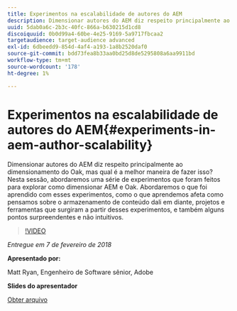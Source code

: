 ```yaml
---
title: Experimentos na escalabilidade de autores do AEM
description: Dimensionar autores do AEM diz respeito principalmente ao dimensionamento do Oak, mas qual é a melhor maneira de fazer isso? Nesta sessão, abordaremos uma série de experimentos que foram feitos para explorar como dimensionar AEM e Oak. Abordaremos o que foi aprendido com esses experimentos, como o que aprendemos afeta como pensamos sobre o armazenamento de conteúdo dali em diante, projetos e ferramentas que surgiram a partir desses experimentos, e também alguns pontos surpreendentes e não intuitivos.
uuid: 5dab0a6c-2b3c-40fc-866a-b630215d1cd8
discoiquuid: 0b0d99a4-60be-4e25-9169-5a9717fbcaa2
targetaudience: target-audience advanced
exl-id: 6dbeedd9-854d-4af4-a193-1a8b2520daf0
source-git-commit: bdd73fea8b33aa0bd25d8de5295808a6aa9911bd
workflow-type: tm+mt
source-wordcount: '178'
ht-degree: 1%

---
```


# Experimentos na escalabilidade de autores do AEM{#experiments-in-aem-author-scalability}

Dimensionar autores do AEM diz respeito principalmente ao dimensionamento do Oak, mas qual é a melhor maneira de fazer isso? Nesta sessão, abordaremos uma série de experimentos que foram feitos para explorar como dimensionar AEM e Oak. Abordaremos o que foi aprendido com esses experimentos, como o que aprendemos afeta como pensamos sobre o armazenamento de conteúdo dali em diante, projetos e ferramentas que surgiram a partir desses experimentos, e também alguns pontos surpreendentes e não intuitivos.

>[!VIDEO](https://video.tv.adobe.com/v/21522/?quality=9)

*Entregue em 7 de fevereiro de 2018*

**Apresentado por:**

Matt Ryan, Engenheiro de Software sênior, Adobe

**Slides do apresentador**

[Obter arquivo](assets/experiments+in+aem+author+scalability+2+7+18.pdf)
<!--
[Get back to the Overview](https://helpx.adobe.com/experience-manager/kt/eseminars/gems/aem-index.html)
-->
